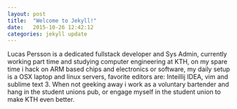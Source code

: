 ```yaml
---
layout: post
title:  "Welcome to Jekyll!"
date:   2015-10-26 12:42:12
categories: jekyll update
---
```


Lucas Persson is a dedicated fullstack developer and Sys Admin, currently working part time and studying computer engineering at KTH, on my spare time i hack on ARM based chips and electronics or software, my daily setup is a OSX laptop and linux servers, favorite editors are: Inteillij IDEA, vim and sublime text 3. When not geeking away i work as a voluntary bartender and hang in the student unions pub, or engage myself in the student union to make KTH even better. 


